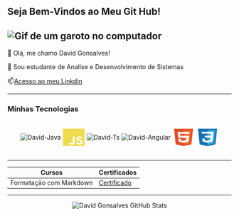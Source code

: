 ## Seja Bem-Vindos ao Meu Git Hub!

![Gif de um garoto no computador](https://i.gifer.com/9Wmb.gif)
--------

🤖 Olá, me chamo David Gonsalves!

💬 Sou estudante de Analise e Desenvolvimento de Sistemas

📫[Acesso ao meu Linkdin](https://www.linkedin.com/in/david-gonsalves-33a588206/)

------

### Minhas Tecnologias

<div align="center">
<div style="display: inline_block"><br>
<img align="center" alt="David-Java" height="40" width="50" src="https://cdn.jsdelivr.net/gh/devicons/devicon/icons/java/java-original.svg">
<img align="center" alt="David-Js" height="40" width="50" src="https://raw.githubusercontent.com/devicons/devicon/master/icons/javascript/javascript-plain.svg">
<img align="center" alt="David-Ts" height="40" width="50" src="https://cdn.jsdelivr.net/gh/devicons/devicon@latest/icons/threedsmax/threedsmax-original.svg">
<img align="center" alt="David-Angular" height="40" width="50" src="https://cdn.jsdelivr.net/gh/devicons/devicon/icons/angularjs/angularjs-original.svg">
<img align="center" alt="David-HTML" height="40" width="50" src="https://raw.githubusercontent.com/devicons/devicon/master/icons/html5/html5-original.svg">
<img align="center" alt="David-CSS" height="40" width="50" src="https://raw.githubusercontent.com/devicons/devicon/master/icons/css3/css3-original.svg">

</div>

<br>

---------------

| Cursos | Certificados
|--------|-------------
| Formatação com Markdown | [Certificado](https://hermes.dio.me/certificates/RL1YWKXM.pdf)  

---------

![David Gonsalves GitHub Stats](https://github-readme-stats.vercel.app/api?username=Blaykdev&theme=dracula&show_icons=true&hide_border=true&count_private=true)

 

<!--
**Blaykdev/Blaykdev** is a ✨ _special_ ✨ repository because its `README.md` (this file) appears on your GitHub profile.

Here are some ideas to get you started:

- 🔭 I’m currently working on ...
- 🌱 I’m currently learning ...
- 👯 I’m looking to collaborate on ...
- 🤔 I’m looking for help with ...
- 💬 Ask me about ...
- 📫 How to reach me: ...
- 😄 Pronouns: ...
- ⚡ Fun fact: ...
-->


[def]: ./images/arquitetura-taipei.jpg